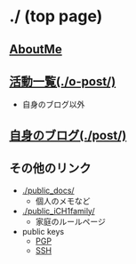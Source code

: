 ./ (top page)
===

## [AboutMe](./aboutme.md)

## [活動一覧(./o-post/)](./o-post/README.md)
* 自身のブログ以外

## [自身のブログ(./post/)](./post/README.md)

## その他のリンク
* [./public_docs/](./public_docs/)
	* 個人のメモなど
* [./public_iCH1family/](./public_iCH1family/)
	* 家庭のルールページ
* public keys
	* [PGP](./pubkeys/)
	* [SSH](https://github.com/hinoshiba.keys)
